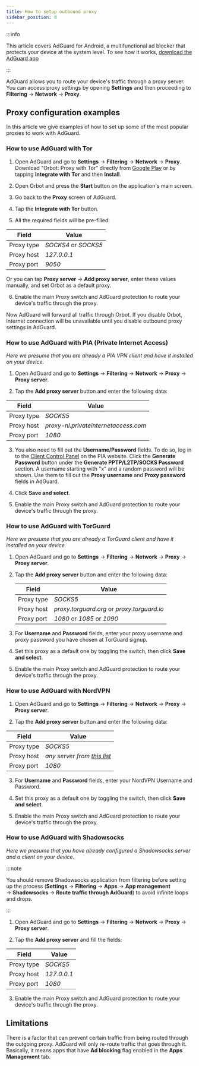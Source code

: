 ```yaml
---
title: How to setup outbound proxy
sidebar_position: 8
---
```


:::info

This article covers AdGuard for Android, a multifunctional ad blocker that protects your device at the system level. To see how it works, [download the AdGuard app](https://adguard.com/download.html?auto=true)

:::

AdGuard allows you to route your device's traffic through a proxy server. You can access proxy settings by opening **Settings** and then proceeding to **Filtering** → **Network** → **Proxy**.

## Proxy configuration examples

In this article we give examples of how to set up some of the most popular proxies to work with AdGuard.

### How to use AdGuard with Tor

1. Open AdGuard and go to **Settings** → **Filtering** → **Network** → **Proxy**. Download "Orbot: Proxy with Tor" directly from [Google Play](https://play.google.com/store/apps/details?id=org.torproject.android&noprocess) or by tapping **Integrate with Tor** and then **Install**.

2. Open Orbot and press the **Start** button on the application's main screen.

3. Go back to the **Proxy** screen of AdGuard.

4. Tap the **Integrate with Tor** button.

5. All the required fields will be pre-filled:

Field      |  Value
-------    | ---------
Proxy type | *SOCKS4* or *SOCKS5*
Proxy host | *127.0.0.1*
Proxy port | *9050*

Or you can tap **Proxy server** → **Add proxy server**, enter these values manually, and set Orbot as a default proxy.

6. Enable the main Proxy switch and AdGuard protection to route your device's traffic through the proxy.

Now AdGuard will forward all traffic through Orbot. If you disable Orbot, Internet connection will be unavailable until you disable outbound proxy settings in AdGuard.

### How to use AdGuard with PIA (Private Internet Access)

*Here we presume that you are already a PIA VPN client and have it installed on your device.*

1. Open AdGuard and go to **Settings** → **Filtering** → **Network** → **Proxy** → **Proxy server**.

2. Tap the **Add proxy server** button and enter the following data:

Field      |  Value
-------    | ---------
Proxy type | *SOCKS5*
Proxy host | *proxy-nl.privateinternetaccess.com*
Proxy port | *1080*

3. You also need to fill out the **Username/Password** fields. To do so, log in to the [Client Control Panel](https://www.privateinternetaccess.com/pages/client-sign-in) on the PIA website. Click the **Generate Password** button under the **Generate PPTP/L2TP/SOCKS Password** section. A username starting with "x" and a random password will be shown. Use them to fill out the **Proxy username** and **Proxy password** fields in AdGuard.

4. Click **Save and select**.

5. Enable the main Proxy switch and AdGuard protection to route your device's traffic through the proxy.

### How to use AdGuard with TorGuard

*Here we presume that you are already a TorGuard client and have it installed on your device.*

1. Open AdGuard and go to **Settings** → **Filtering** → **Network** → **Proxy** → **Proxy server**.

2. Tap the **Add proxy server** button and enter the following data:

    Field      |  Value
    -------    | ---------
    Proxy type | *SOCKS5*
    Proxy host | *proxy.torguard.org* or *proxy.torguard.io*
    Proxy port | *1080* or *1085* or *1090*

3. For **Username** and **Password** fields, enter your proxy username and proxy password you have chosen at TorGuard signup.

4. Set this proxy as a default one by toggling the switch, then click **Save and select**.

5. Enable the main Proxy switch and AdGuard protection to route your device's traffic through the proxy.

### How to use AdGuard with NordVPN

1. Open AdGuard and go to **Settings** → **Filtering** → **Network** → **Proxy** → **Proxy server**.

2. Tap the **Add proxy server** button and enter the following data:

Field      |  Value
-------    | ---------
Proxy type | *SOCKS5*
Proxy host | *any server from [this list](https://support.nordvpn.com/Connectivity/Proxy/)*
Proxy port | *1080*

3. For **Username** and **Password** fields, enter your NordVPN Username and Password.

4. Set this proxy as a default one by toggling the switch, then click **Save and select**.

5. Enable the main Proxy switch and AdGuard protection to route your device's traffic through the proxy.

### How to use AdGuard with Shadowsocks

*Here we presume that you have already configured a Shadowsocks server and a client on your device.*

:::note

You should remove Shadowsocks application from filtering before setting up the process (**Settings** → **Filtering** → **Apps** → **App management** → **Shadowsocks** → **Route traffic through AdGuard**) to avoid infinite loops and drops.

:::

1. Open AdGuard and go to **Settings** → **Filtering** → **Network** → **Proxy** → **Proxy server**.

2. Tap the **Add proxy server** and fill the fields:

Field      |  Value
-------    | ---------
Proxy type | *SOCKS5*
Proxy host | *127.0.0.1*
Proxy port | *1080*

3. Enable the main Proxy switch and AdGuard protection to route your device's traffic through the proxy.

## Limitations

There is a factor that can prevent certain traffic from being routed through the outgoing proxy. AdGuard will only re-route traffic that goes through it. Basically, it means apps that have **Ad blocking** flag enabled in the **Apps Management** tab.